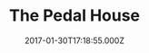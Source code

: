 ---
date: 2017-01-30T17:18:55.000Z
title: The Pedal House
latitude: 52.043762
longitude: 0.953813
category: checkin
---